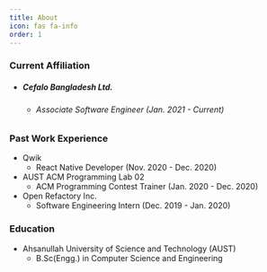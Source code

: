 ```yaml
---
title: About
icon: fas fa-info
order: 1
---
```



### Current Affiliation
- ##### Cefalo Bangladesh Ltd.
    - ###### Associate Software Engineer (Jan. 2021 - Current)


### Past Work Experience
- Qwik
    - React Native Developer (Nov. 2020 - Dec. 2020)
- AUST ACM Programming Lab 02
    - ACM Programming Contest Trainer (Jan. 2020 - Dec. 2020)
- Open Refactory Inc. 
    - Software Engineering Intern (Dec. 2019 - Jan. 2020)

### Education
- Ahsanullah University of Science and Technology (AUST)
    - B.Sc(Engg.) in Computer Science and Engineering